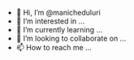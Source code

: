 - 👋 Hi, I’m @manicheduluri
- 👀 I’m interested in ...
- 🌱 I’m currently learning ...
- 💞️ I’m looking to collaborate on ...
- 📫 How to reach me ...

<!---
manicheduluri/manicheduluri is a ✨ special ✨ repository because its `README.md` (this file) appears on your GitHub profile.
You can click the Preview link to take a look at your changes.
--->
